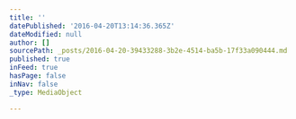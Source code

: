 ```yaml
---
title: ''
datePublished: '2016-04-20T13:14:36.365Z'
dateModified: null
author: []
sourcePath: _posts/2016-04-20-39433288-3b2e-4514-ba5b-17f33a090444.md
published: true
inFeed: true
hasPage: false
inNav: false
_type: MediaObject

---
```


